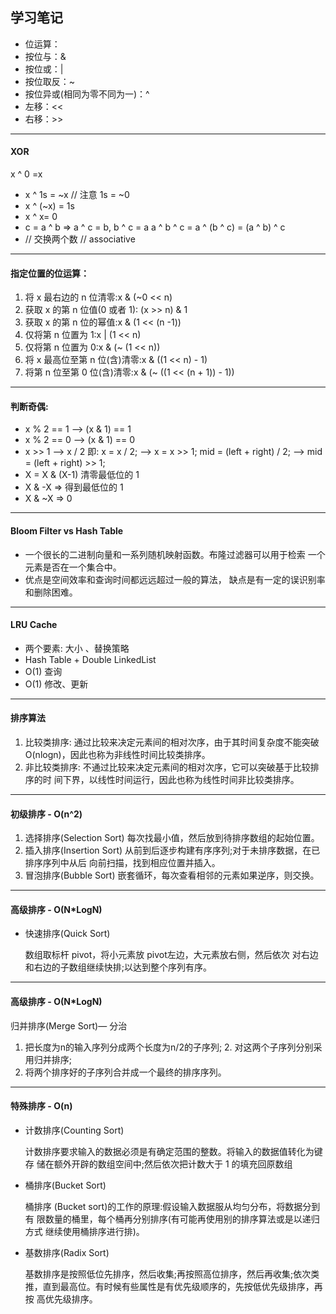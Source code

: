## 学习笔记

- 位运算：
- 按位与：&
- 按位或：|
- 按位取反：~
- 按位异或(相同为零不同为一)：^
- 左移：<<
- 右移：>>
- --
#### XOR
x ^ 0 =x
- x ^ 1s = ~x // 注意 1s = ~0
- x ^ (~x) = 1s
- x ^ x= 0
- c = a ^ b => a ^ c = b, b ^ c = a a ^ b ^ c = a ^ (b ^ c) = (a ^ b) ^ c
- // 交换两个数 // associative
- --
#### 指定位置的位运算：

1. 将 x 最右边的 n 位清零:x & (~0 << n)
2. 获取 x 的第 n 位值(0 或者 1): (x >> n) & 1
3. 获取 x 的第 n 位的幂值:x & (1 << (n -1))
4. 仅将第 n 位置为 1:x | (1 << n)
5. 仅将第 n 位置为 0:x & (~ (1 << n))
6. 将 x 最高位至第 n 位(含)清零:x & ((1 << n) - 1)
7. 将第 n 位至第 0 位(含)清零:x & (~ ((1 << (n + 1)) - 1))

- --
#### 判断奇偶:
- x % 2 == 1 —> (x & 1) == 1
- x % 2 == 0 —> (x & 1) == 0
- x >> 1 —> x / 2
  即: x = x / 2; —> x = x >> 1;
		mid = (left + right) / 2; —> mid = (left + right) >> 1;
- X = X & (X-1) 清零最低位的 1
- X & -X => 得到最低位的 1
- X & ~X => 0
- --
####  Bloom Filter vs Hash Table
- 一个很长的二进制向量和一系列随机映射函数。布隆过滤器可以用于检索 一个元素是否在一个集合中。
- 优点是空间效率和查询时间都远远超过一般的算法，         缺点是有一定的误识别率和删除困难。
- --
#### LRU Cache
- 两个要素: 大小 、替换策略
- Hash Table + Double LinkedList
- O(1) 查询
- O(1) 修改、更新
- --
#### 排序算法
1. 比较类排序: 通过比较来决定元素间的相对次序，由于其时间复杂度不能突破
O(nlogn)，因此也称为非线性时间比较类排序。
2. 非比较类排序:
不通过比较来决定元素间的相对次序，它可以突破基于比较排序的时 间下界，以线性时间运行，因此也称为线性时间非比较类排序。
- --
#### 初级排序 - O(n^2)
1. 选择排序(Selection Sort) 每次找最小值，然后放到待排序数组的起始位置。
2. 插入排序(Insertion Sort) 从前到后逐步构建有序序列;对于未排序数据，在已排序序列中从后 向前扫描，找到相应位置并插入。
3. 冒泡排序(Bubble Sort) 嵌套循环，每次查看相邻的元素如果逆序，则交换。
- --
#### 高级排序 - O(N*LogN)
- 快速排序(Quick Sort)
    
    数组取标杆 pivot，将小元素放 pivot左边，大元素放右侧，然后依次 对右边和右边的子数组继续快排;以达到整个序列有序。

- --
#### 高级排序 - O(N*LogN)
归并排序(Merge Sort)— 分治
1. 把长度为n的输入序列分成两个长度为n/2的子序列; 2. 对这两个子序列分别采用归并排序;
3. 将两个排序好的子序列合并成一个最终的排序序列。
- --
#### 特殊排序 - O(n)
- 计数排序(Counting Sort) 

    计数排序要求输入的数据必须是有确定范围的整数。将输入的数据值转化为键存 储在额外开辟的数组空间中;然后依次把计数大于 1 的填充回原数组
- 桶排序(Bucket Sort)
    
    桶排序 (Bucket sort)的工作的原理:假设输入数据服从均匀分布，将数据分到有 限数量的桶里，每个桶再分别排序(有可能再使用别的排序算法或是以递归方式 继续使用桶排序进行排)。
- 基数排序(Radix Sort)     

    基数排序是按照低位先排序，然后收集;再按照高位排序，然后再收集;依次类 推，直到最高位。有时候有些属性是有优先级顺序的，先按低优先级排序，再按 高优先级排序。